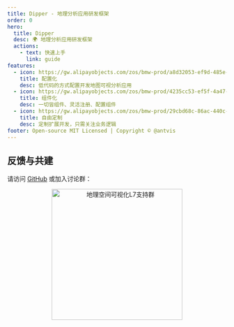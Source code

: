 ```yaml
---
title: Dipper - 地理分析应用研发框架
order: 0
hero:
  title: Dipper
  desc: 🌍 地理分析应用研发框架
  actions:
    - text: 快速上手
      link: guide
features:
  - icon: https://gw.alipayobjects.com/zos/bmw-prod/a8d32053-ef9d-485e-ae13-2b49535e6f4f.svg
    title: 配置化
    desc: 低代码的方式配置开发地图可视分析应用
  - icon: https://gw.alipayobjects.com/zos/bmw-prod/4235cc53-ef5f-4a47-a33c-1623df19e4b7.svg
    title: 组件化
    desc: 一切皆组件、灵活注册、配置组件
  - icon: https://gw.alipayobjects.com/zos/bmw-prod/29cbd68c-86ac-440c-a38d-792dbd8aea61.svg
    title: 自由定制
    desc: 定制扩展开发，只需关注业务逻辑
footer: Open-source MIT Licensed | Copyright © @antvis
---
```


## 反馈与共建

请访问 [GitHub](https://github.com/antvis/Dipper) 或加入讨论群：

<div align="center">
<img data-type="dingtalk" width="300px" alt="地理空间可视化L7支持群" src="https://gw.alipayobjects.com/zos/antfincdn/2C69NZe97q/c.JPG.png"/>
</div>
